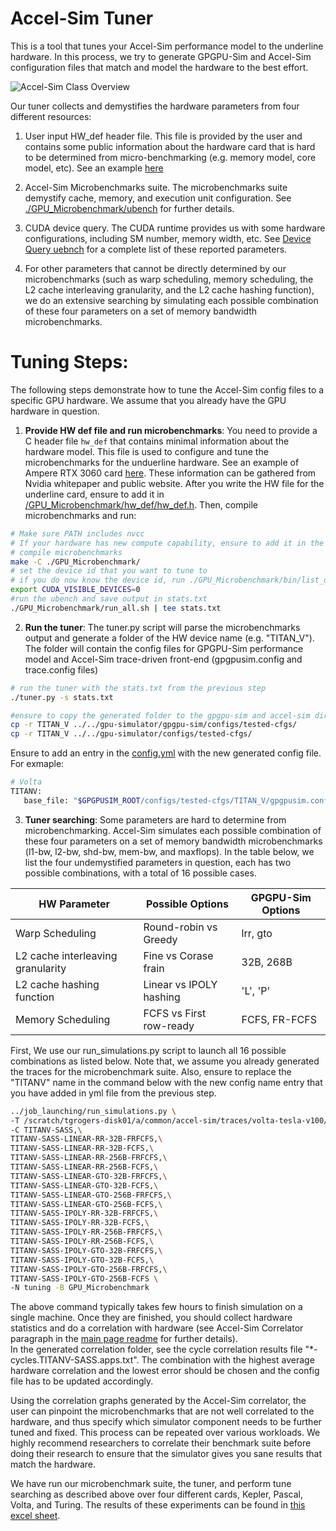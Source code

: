
  # Accel-Sim Tuner
  This is a tool that tunes your Accel-Sim performance model to the underline hardware. In this process, we try to generate GPGPU-Sim and Accel-Sim configuration files that match and model the hardware to the best effort. 
  
  ![Accel-Sim Class Overview](https://accel-sim.github.io/assets/img/tuner.png)

  Our tuner collects and demystifies the hardware parameters from four different resources:
1. User input HW_def header file. This file is provided by the user and contains some public information about the hardware card that is hard to be determined from micro-benchmarking (e.g. memory model, core model, etc). See an example [here](https://github.com/accel-sim/accel-sim-framework/tree/dev/util/tuner/GPU_Microbenchmark/hw_def)
  
2. Accel-Sim Microbenchmarks suite. The microbenchmarks suite demystify cache, memory, and execution unit configuration. See [./GPU_Microbenchmark/ubench](https://github.com/accel-sim/accel-sim-framework/tree/dev/util/tuner/GPU_Microbenchmark/ubench) for further details. 

3. CUDA device query. The CUDA runtime provides us with some hardware configurations, including SM number, memory width, etc. See [Device Query uebnch](https://github.com/accel-sim/accel-sim-framework/blob/dev/util/tuner/GPU_Microbenchmark/ubench/system/deviceQuery/deviceQuery.cpp) for a complete list of these reported parameters.

4. For other parameters that cannot be directly determined by our microbenchmarks (such as warp scheduling, memory scheduling, the L2 cache interleaving granularity, and the L2
cache hashing function), we do an extensive searching by simulating each possible combination of these four parameters on a set of memory bandwidth microbenchmarks.

# Tuning Steps:
The following steps demonstrate how to tune the Accel-Sim config files to a specific GPU hardware. We assume that you already have the GPU hardware in question.

1. **Provide HW def file and run microbenchmarks**:
You need to provide a C header file `hw_def` that contains minimal information about the hardware model. This file is used to configure and tune the microbenchmarks for the unduerline hardware. See an example of Ampere RTX 3060 card [here](https://github.com/accel-sim/accel-sim-framework/blob/dev/util/tuner/GPU_Microbenchmark/hw_def/ampere_RTX3070_hw_def.h). These information can be gathered from Nvidia whitepaper and public website. 
After you write the HW file for the underline card, ensure to add it in [/GPU_Microbenchmark/hw_def/hw_def.h](https://github.com/accel-sim/accel-sim-framework/blob/dev/util/tuner/GPU_Microbenchmark/hw_def/hw_def.h).
Then, compile microbenchmarks and run:

  ```bash
  # Make sure PATH includes nvcc  
  # If your hardware has new compute capability, ensure to add it in the /GPU_Microbenchmark/common/common.mk
  # compile microbenchmarks
  make -C ./GPU_Microbenchmark/
  # set the device id that you want to tune to 
  # if you do now know the device id, run ./GPU_Microbenchmark/bin/list_devices
  export CUDA_VISIBLE_DEVICES=0  
  #run the ubench and save output in stats.txt
  ./GPU_Microbenchmark/run_all.sh | tee stats.txt
  ```  
2. **Run the tuner**:
The tuner.py script will parse the microbenchmarks output and generate a folder of the HW device name (e.g. "TITAN_V"). The folder will contain the config files for GPGPU-Sim performance model and Accel-Sim trace-driven front-end (gpgpusim.config and trace.config files)

  ```bash
  # run the tuner with the stats.txt from the previous step
 ./tuner.py -s stats.txt
 
 #ensure to copy the generated folder to the gpgpu-sim and accel-sim directories
 cp -r TITAN_V ../../gpu-simulator/gpgpu-sim/configs/tested-cfgs/
 cp -r TITAN_V ../../gpu-simulator/configs/tested-cfgs/
  ``` 
   Ensure to add an entry in the [config.yml](https://github.com/accel-sim/accel-sim-framework/blob/dev/util/job_launching/configs/define-standard-cfgs.yml) with the new generated config file. For exmaple:
 ```bash
# Volta
TITANV:
    base_file: "$GPGPUSIM_ROOT/configs/tested-cfgs/TITAN_V/gpgpusim.config"
 ``` 
 
3. **Tuner searching**: Some parameters are hard to determine from microbenchmarking. Accel-Sim simulates each possible combination of these four parameters on a set of memory
bandwidth microbenchmarks (l1-bw, l2-bw, shd-bw, mem-bw, and maxflops). In the table below, we list the four undemystified parameters in question, each has two possible combinations, with a total of 16 possible cases.

| HW Parameter | Possible Options | GPGPU-Sim Options
| ------------- | ------------- | ------------- |
| Warp Scheduling  | Round-robin vs Greedy | lrr, gto |
| L2 cache interleaving granularity  | Fine vs Corase frain  | 32B, 268B  |
| L2 cache hashing function | Linear vs IPOLY  hashing | 'L', 'P'  |
| Memory Scheduling  | FCFS vs First row-ready | FCFS, FR-FCFS  |

First, We use our run_simulations.py script to launch all 16 possible combinations as listed below. Note that, we assume you already generated the traces for the microbenchmark suite. Also, ensure to replace the "TITANV" name in the command below with the new config name entry that you have added in yml file from the previous step.

  ```bash
../job_launching/run_simulations.py \
 -T /scratch/tgrogers-disk01/a/common/accel-sim/traces/volta-tesla-v100/latest/ \
 -C TITANV-SASS,\
TITANV-SASS-LINEAR-RR-32B-FRFCFS,\
TITANV-SASS-LINEAR-RR-32B-FCFS,\
TITANV-SASS-LINEAR-RR-256B-FRFCFS,\
TITANV-SASS-LINEAR-RR-256B-FCFS,\
TITANV-SASS-LINEAR-GTO-32B-FRFCFS,\
TITANV-SASS-LINEAR-GTO-32B-FCFS,\
TITANV-SASS-LINEAR-GTO-256B-FRFCFS,\
TITANV-SASS-LINEAR-GTO-256B-FCFS,\
TITANV-SASS-IPOLY-RR-32B-FRFCFS,\
TITANV-SASS-IPOLY-RR-32B-FCFS,\
TITANV-SASS-IPOLY-RR-256B-FRFCFS,\
TITANV-SASS-IPOLY-RR-256B-FCFS,\
TITANV-SASS-IPOLY-GTO-32B-FRFCFS,\
TITANV-SASS-IPOLY-GTO-32B-FCFS,\
TITANV-SASS-IPOLY-GTO-256B-FRFCFS,\
TITANV-SASS-IPOLY-GTO-256B-FCFS \
-N tuning -B GPU_Microbenchmark

  ``` 
  
The above command typically takes few hours to finish simulation on a single machine. Once they are finished, you should collect hardware statistics and do a correlation with hardware (see Accel-Sim Correlator paragraph in the [main page readme](https://github.com/accel-sim/accel-sim-framework/blob/release/README.md) for further details).  
In the generated correlation folder, see the cycle correlation results file "*-cycles.TITANV-SASS.apps.txt". The combination with the highest average hardware correlation and the lowest error should be chosen and the config file has to be updated accordingly.

Using the correlation graphs generated by the Accel-Sim correlator, the user can pinpoint the microbenchmarks that are not well correlated to the hardware, and thus specify which simulator component needs to be further tuned and fixed. This process can be repeated over various workloads. We highly recommend researchers to correlate their benchmark suite before doing their research to ensure that the simulator gives you sane results that match the hardware. 

We have run our microbenchmark suite, the tuner, and perform tune searching as described above over four different cards, Kepler, Pascal, Volta, and Turing.  The results of these experiments can be found in [this excel sheet](https://docs.google.com/spreadsheets/d/1FlSb6XusECmG-WNSghbGcZuhFFLr4L7d5f1wsOaMFDA/edit?usp=sharing). 
  
  
